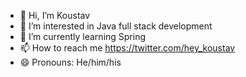 - 👋 Hi, I’m Koustav
- 👀 I’m interested in Java full stack development
- 🌱 I’m currently learning Spring
- 📫 How to reach me https://twitter.com/hey_koustav
- 😄 Pronouns: He/him/his


<!---
ikoustav/ikoustav is a ✨ special ✨ repository because its `README.md` (this file) appears on your GitHub profile.
You can click the Preview link to take a look at your changes.
--->
